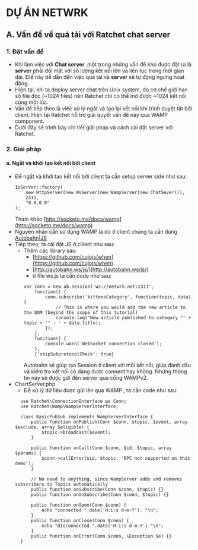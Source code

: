 # DỰ ÁN NETWRK
## A. Vấn đề về  quá tải với Ratchet chat server
### 1. Đặt vấn đề
- Khi làm việc với __Chat server__ ,một trong những vấn đề khó được đặt ra là __server__ phải đối mặt với số lượng kết nối lớn và liên tục trong thời gian dài. Điề này dễ dẫn đến việc quá tải và __server__ sẽ tự động ngưng hoạt động.
- Hiện tại, khi ta deploy server chat trên Unix system, do cơ chế giới hạn số file đọc (~1024 files) nên Ratchet chỉ có thể mở được ~1024 kết nối cùng một lúc.
- Vấn đề tiếp theo là việc xử lý ngắt và tạo lại kết nối khi trình duyệt tắt bởi client. Hiện tại Ratchet hỗ trợ giải quyết vấn đề này qua WAMP component.
- Dưới đây sẽ trình bày chi tiết giải pháp và cách cài đặt server với Ratchet.
### 2. Giải pháp
#### a. Ngắt và khởi tạo kết nối bởi client
- Để ngắt và khởi tạo kết nối bởi client ta cần setup server side như sau:
    ```
    IoServer::factory(
        new HttpServer(new WsServer(new WampServer(new ChatSever))),
        2311,
        "0.0.0.0"
    );
    ```
    Tham khảo [http://socketo.me/docs/wamp](http://socketo.me/docs/wamp).
- Nguyên nhân cần sử dụng WAMP là do ở client chúng ta cần dùng  [Autobahn|JS](http://autobahn.ws/js/)
- Tiếp theo, ta cài đặt JS ở cllient như sau:
  * Thêm các library sau:
    * [https://github.com/cujojs/when](https://github.com/cujojs/when)
    * [http://autobahn.ws/js/](http://autobahn.ws/js/)
    * ở file ws.js ta cần code như sau:
    ```
    var conn = new ab.Session('ws://netwrk.net:2311',
        function() {
            conn.subscribe('kittensCategory', function(topic, data) {
                // This is where you would add the new article to the DOM (beyond the scope of this tutorial)
                console.log('New article published to category "' + topic + '" : ' + data.title);
            });
        },
        function() {
            console.warn('WebSocket connection closed');
        },
        {'skipSubprotocolCheck': true}
    ```
    Autobahn sẽ giúp tạo Session ở client với mỗi kết nối, giúp đánh dấu và kiểm tra kết nối có đang được connect hay không. Những thông tin này sẽ được gửi đến server qua cổng WAMPv2.
- ChartServer.php
  * Để xử lý dữ liệu được gửi lên qua WAMP  , ta cần code như sau:
  ```
    use Ratchet\ConnectionInterface as Conn;
    use Ratchet\Wamp\WampServerInterface;

    class BasicPubSub implements WampServerInterface {
        public function onPublish(Conn $conn, $topic, $event, array $exclude, array $eligible) {
            $topic->broadcast($event);
        }

        public function onCall(Conn $conn, $id, $topic, array $params) {
            $conn->callError($id, $topic, 'RPC not supported on this demo');
        }

        // No need to anything, since WampServer adds and removes subscribers to Topics automatically
        public function onSubscribe(Conn $conn, $topic) {}
        public function onUnSubscribe(Conn $conn, $topic) {}

        public function onOpen(Conn $conn) {
        	echo "connected ".date('H:i:s d-m-Y'). "\n";
        }
        public function onClose(Conn $conn) {
        	echo "disconnected ".date('H:i:s d-m-Y')."\n";
        }
        public function onError(Conn $conn, \Exception $e) {}
    }
    ```